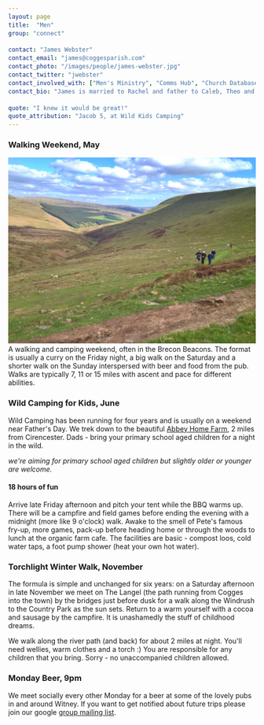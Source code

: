 ```yaml
---
layout: page
title:  "Men"
group: "connect"

contact: "James Webster"
contact_email: "james@coggesparish.com"
contact_photo: "/images/people/james-webster.jpg"
contact_twitter: "jwebster"
contact_involved_with: ["Men's Ministry", "Comms Hub", "Church Database", "New Wine"]
contact_bio: "James is married to Rachel and father to Caleb, Theo and Alicia. He runs Croftsware Ltd helping startups, SMEs, and charities with their technology and business problems."

quote: "I knew it would be great!"
quote_attribution: "Jacob 5, at Wild Kids Camping"
---
```



### Walking Weekend, May
![Walking in the Black Mountains 2013](/images/black_mountains.jpg) A walking and camping weekend, often in the Brecon Beacons. The format is usually a curry on the Friday night, a big walk on the Saturday and a shorter walk on the Sunday interspersed with beer and food from the pub. Walks are typically 7, 11 or 15 miles with ascent and pace for different abilities.



### Wild Camping for Kids, June
Wild Camping has been running for four years and is usually on a weekend near Father's Day. We trek down to the beautiful [Abbey Home Farm](http://www.theorganicfarmshop.co.uk/), 2 miles from Cirencester. Dads - bring your primary school aged children for a night in the wild.

*we're aiming for primary school aged children but slightly older or younger are welcome.*

#### 18 hours of fun
Arrive late Friday afternoon and pitch your tent while the BBQ warms up. There will be a campfire and field games before ending the evening with a midnight (more like 9 o'clock) walk. Awake to the smell of Pete's famous fry-up, more games, pack-up before heading home or through the woods to lunch at the organic farm cafe. The facilities are basic - compost loos, cold water taps, a foot pump shower (heat your own hot water).



### Torchlight Winter Walk, November
The formula is simple and unchanged for six years: on a Saturday afternoon in late November we meet on The Langel (the path running from Cogges into the town) by the bridges just before dusk for a walk along the Windrush to the Country Park as the sun sets. Return to a warm yourself with a cocoa and sausage by the campfire. It is unashamedly the stuff of childhood dreams.

We walk along the river path (and back) for about 2 miles at night. You'll need wellies, warm clothes and a torch :) You are responsible for any children that you bring. Sorry - no unaccompanied children allowed.



### Monday Beer, 9pm

We meet socially every other Monday for a beer at some of the lovely pubs in and around Witney. If you want to get notified about future trips please join our google [group mailing list](https://groups.google.com/forum/?hl=en#!forum/monday-beer).



